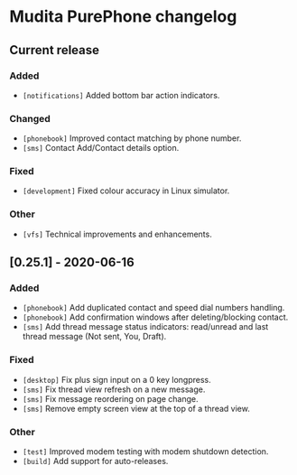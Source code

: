 # Mudita PurePhone changelog

## Current release

### Added
* `[notifications]` Added bottom bar action indicators.

### Changed
* `[phonebook]` Improved contact matching by phone number.
* `[sms]` Contact Add/Contact details option.

### Fixed
* `[development]` Fixed colour accuracy in Linux simulator. 

### Other
* `[vfs]` Technical improvements and enhancements.

## [0.25.1] - 2020-06-16

### Added
* `[phonebook]` Add duplicated contact and speed dial numbers handling.
* `[phonebook]` Add confirmation windows after deleting/blocking contact. 
* `[sms]` Add thread message status indicators: read/unread and last thread message (Not sent, You, Draft).

### Fixed
* `[desktop]` Fix plus sign input on a 0 key longpress.
* `[sms]` Fix thread view refresh on a new message.
* `[sms]` Fix message reordering on page change.
* `[sms]` Remove empty screen view at the top of a thread view.

### Other
* `[test]` Improved modem testing with modem shutdown detection.
* `[build]` Add support for auto-releases.
